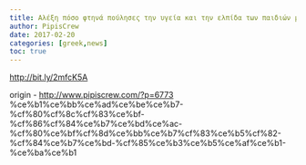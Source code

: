 ```yaml
---
title: Αλέξη πόσο φτηνά πούλησες την υγεία και την ελπίδα των παιδιών μας;
author: PipisCrew
date: 2017-02-20
categories: [greek,news]
toc: true
---
```


http://bit.ly/2mfcK5A

origin - http://www.pipiscrew.com/?p=6773 %ce%b1%ce%bb%ce%ad%ce%be%ce%b7-%cf%80%cf%8c%cf%83%ce%bf-%cf%86%cf%84%ce%b7%ce%bd%ce%ac-%cf%80%ce%bf%cf%8d%ce%bb%ce%b7%cf%83%ce%b5%cf%82-%cf%84%ce%b7%ce%bd-%cf%85%ce%b3%ce%b5%ce%af%ce%b1-%ce%ba%ce%b1